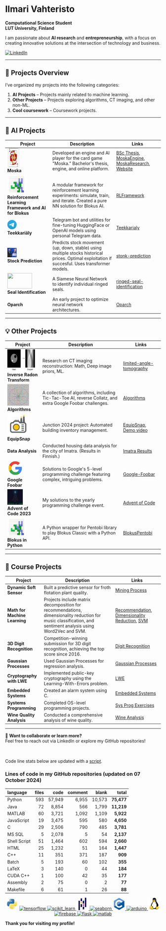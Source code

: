 # Ilmari Vahteristo

**Computational Science Student**  
**LUT University, Finland**  

I am passionate about **AI research** and **entrepreneurship**, with a focus on creating innovative solutions at the intersection of technology and business.

[![LinkedIn](https://img.shields.io/badge/LinkedIn-Ilmari%20Vahteristo-blue?logo=linkedin)](https://www.linkedin.com/in/ilmariv/)

---

## 📂 Projects Overview  

I’ve organized my projects into the following categories:  
1. **AI Projects** – Projects mainly related to machine learning.
2. **Other Projects** – Projects exploring algorithms, CT imaging, and other non-ML. 
3. **Cool coursework** – Coursework projects.

---

## 🚀 **AI Projects**

| **Project** | **Description** | **Links** |
|-------------|-----------------|-----------|
| <img src="img/jack-of-hearts.png" width="40" height="60"><br>**Moska** | Developed an engine and AI player for the card game "Moska." Bachelor's thesis, engine, and online platform. | [BSc Thesis](https://urn.fi/URN:NBN:fi-fe2023051644576), [MoskaEngine](https://github.com/ilmari99/MoskaEngine), [MoskaResearch](https://github.com/ilmari99/MoskaResearch), [Website](https://www.moska-online.com/) |
| <img src="img/blokus_board.jpg" width="60" height="60"><br>**Reinforcement Learning Framework and AI for Blokus** | A modular framework for reinforcement learning experiments: simulate, train, and iterate. Created a pure NN solution for Blokus AI. | [RLFramework](https://github.com/ilmari99/RLFramework) |
| <img src="img/tg-logo.webp" width="30" height="30"><br>**Teekkariäly** | Telegram bot and utilities for fine-tuning HuggingFace or OpenAI models using personal Telegram data. | [Teekkarialy](https://github.com/ilmari99/teekkarialy) |
| <img src="img/stonks_image.png" width="30" height="30"><br>**Stock Prediction** | Predicts stock movement (up, down, stable) using multiple stocks historical prices. Optimal exploitation if succesful. Uses transformer models. | [stonk-prediction](https://github.com/ilmari99/stonk-prediction) |
| <img src="img/norppakivella.jpg" width="80" height="50"><br>**Seal Identification** | A Siamese Neural Network to identify individual ringed seals. | [ringed-seal-identification](https://github.com/ilmari99/ringed-seal-identification) |
| **Oparch** | An early project to optimize neural network architectures. | [Oparch](https://github.com/ilmari99/oparch) |

---

## 💡 **Other Projects**

| **Project** | **Description** | **Links** |
|-------------|-----------------|-----------|
| <img src="img/A-simple-object-and-the-sinogram.png" width="140" height="70"><br>**Inverse Radon Transform** | Research on CT imaging reconstruction: Math, Deep image priors, ML. | [limited-angle-tomography](https://github.com/ilmari99/limited-angle-tomography) |
| <img src="img/alg-logo.png" width="70" height="70"><br>**Algorithms** | A collection of algorithms, including Tic-Tac-Toe AI, reverse Collatz, and extra Google Foobar challenges. | [Algorithms](https://github.com/ilmari99/algorithms) |
| <img src="img/equipsnap.png" width="70" height="70"><br>**EquipSnap** | Junction 2024 project: Automated building inventory management. | [EquipSnap](https://github.com/xlDownxl/EquipSnap), [Demo video](https://www.youtube.com/watch?v=jerwB3SQ5Ok) |
| **Data Analysis** | Conducted housing data analysis for the city of Imatra. (Results in Finnish.) | [Imatra Results](https://github.com/ilmari99/imatra-public-results) |
| <img src="img/google_g.png" width="50" height="50"><br>**Google Foobar** | Solutions to Google's 5-level programming challenge featuring complex, intriguing problems. | [Google-Foobar](https://github.com/ilmari99/google-foobar) |
| <img src="img/advent-of-code-image.png" width="50" height="50"><br>**Advent of Code 2023** | My solutions to the yearly programming challenge event. | [Advent of Code](https://github.com/ilmari99/advent-of-code23) |
| <img src="img/blokus_board.jpg" width="60" height="60"><br>**Blokus in Python** | A Python wrapper for Pentobi library to play Blokus Classic with a Python API. | [BlokusPentobi](https://github.com/ilmari99/PythonBlokus) |

---

## 📘 **Course Projects**

| **Project** | **Description** | **Links** |
|-------------|-----------------|-----------|
| **Dynamic Soft Sensor** | Built a predictive sensor for froth flotation plant quality. | [Mining Process](https://github.com/ilmari99/MiningProcessData) |
| **Math for Machine Learning** | Projects include matrix decomposition for recommendations, dimensionality reduction for music classification, and sentiment analysis using Word2Vec and SVM. | [Recommendation](https://github.com/ilmari99/M4ML-recommendation-algorithm), [Dimensionality Reduction](https://github.com/ilmari99/M4ML-dim-reduction), [SVM](https://github.com/ilmari99/M4ML-SVM) |
| **3D Digit Recognition** | Competition-winning submission for 3D digit recognition, achieving the top score since 2016. | [Digit Recognition](https://github.com/ilmari99/DigitRecognition3D) |
| **Gaussian Processes** | Used Gaussian Processes for regression analysis. | [Gaussian Processes](https://github.com/ilmari99/GaussianProcessRegression) |
| **Cryptography with LWE** | Implemented public-key cryptography using the Learning-With-Errors problem. | [LWE](https://github.com/ilmari99/learning-with-errors) |
| **Embedded Systems** | Created an alarm system using C. | [Embedded Systems](https://github.com/ilmari99/embedded-systems-project) |
| **Systems Programming** | Completed OS-level programming projects. | [Sys Prog Exercises](https://github.com/ilmari99/Sys-prog-ex) |
| **Wine Quality Analysis** | Conducted a comprehensive analysis of wine quality. | [Wine Analysis](https://github.com/ilmari99/Wine-analysis) |

---

📩 **Want to collaborate or learn more?**  
Feel free to reach out via LinkedIn or explore my GitHub repositories!


<br></br>
Code line stats below are updated with a [script](https://github.com/ilmari99/update-code-count-table).
### Lines of code in my GitHub repositories (updated on 07 October 2024)
| language | files | code | comment | blank | total |
| :--- | ---: | ---: | ---: | ---: | ---: |
| Python | 593 | 57,949 | 6,955 | 10,573 | **75,477** |
| Java | 72 | 8,854 | 566 | 1,799 | **11,219** |
| MATLAB | 60 | 3,721 | 1,092 | 1,109 | **5,922** |
| JavaScript | 19 | 3,475 | 595 | 580 | **4,650** |
| C | 29 | 2,506 | 790 | 485 | **3,781** |
| MS SQL | 5 | 2,078 | 5 | 54 | **2,137** |
| Shell Script | 51 | 1,464 | 602 | 594 | **2,660** |
| HTML | 25 | 1,232 | 51 | 164 | **1,447** |
| C++ | 11 | 351 | 371 | 187 | **909** |
| Batch | 5 | 193 | 60 | 102 | **355** |
| LaTeX | 3 | 140 | 0 | 44 | **184** |
| CUDA C++ | 1 | 100 | 42 | 35 | **177** |
| Assembly | 2 | 75 | 0 | 2 | **77** |
| Makefile | 6 | 61 | 1 | 26 | **88** |





<p align="center"> <img src="https://raw.githubusercontent.com/devicons/devicon/master/icons/python/python-original.svg" alt="python" width="40" height="40"/> <a href="https://www.tensorflow.org" target="_blank" rel="noreferrer"> <img src="https://www.vectorlogo.zone/logos/tensorflow/tensorflow-icon.svg" alt="tensorflow" width="40" height="40"/> <a href="https://scikit-learn.org/" target="_blank" rel="noreferrer"> <img src="https://upload.wikimedia.org/wikipedia/commons/0/05/Scikit_learn_logo_small.svg" alt="scikit_learn" width="40" height="40"/> <a href="https://pandas.pydata.org/" target="_blank" rel="noreferrer"> <img src="https://raw.githubusercontent.com/devicons/devicon/2ae2a900d2f041da66e950e4d48052658d850630/icons/pandas/pandas-original.svg" alt="pandas" width="40" height="40"/> <a href="https://seaborn.pydata.org/" target="_blank" rel="noreferrer"> <img src="https://seaborn.pydata.org/_images/logo-mark-lightbg.svg" alt="seaborn" width="40" height="40"/> </a> <a href="https://www.cprogramming.com/" target="_blank" rel="noreferrer"> <img src="https://raw.githubusercontent.com/devicons/devicon/master/icons/c/c-original.svg" alt="c" width="40" height="40"/> <a href="https://www.arduino.cc/" target="_blank" rel="noreferrer"> <img src="https://cdn.worldvectorlogo.com/logos/arduino-1.svg" alt="arduino" width="40" height="40"/> </a> <a href="https://www.linux.org/" target="_blank" rel="noreferrer"> <img src="https://raw.githubusercontent.com/devicons/devicon/master/icons/linux/linux-original.svg" alt="linux" width="40" height="40"/> </a> </a> <a href="https://firebase.google.com/" target="_blank" rel="noreferrer"> <img src="https://www.vectorlogo.zone/logos/firebase/firebase-icon.svg" alt="firebase" width="40" height="40"/> </a> <a href="https://flask.palletsprojects.com/" target="_blank" rel="noreferrer"> <img src="https://www.vectorlogo.zone/logos/pocoo_flask/pocoo_flask-icon.svg" alt="flask" width="40" height="40"/> </a> <a href="https://www.mathworks.com/" target="_blank" rel="noreferrer"> <img src="https://upload.wikimedia.org/wikipedia/commons/2/21/Matlab_Logo.png" alt="matlab" width="40" height="40"/> </a> </a> <a href="https://www.python.org" target="_blank" rel="noreferrer"> </a> </a> </a> </p>


**Thank you for visiting my profile!**


